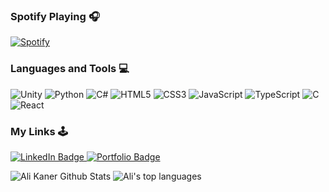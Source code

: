 
### Spotify Playing 🎧

[![Spotify](https://github-readme-alikaner.vercel.app//api/spotify)](https://open.spotify.com/user/AliKaner)
<br />

### Languages and Tools 💻

![Unity](https://img.shields.io/badge/unity-%23000000.svg?style=for-the-badge&logo=unity&logoColor=white)
![Python](https://img.shields.io/badge/python-3670A0?style=for-the-badge&logo=python&logoColor=ffdd54)
![C#](https://img.shields.io/badge/c%23-%23239120.svg?style=for-the-badge&logo=c-sharp&logoColor=white)
![HTML5](https://img.shields.io/badge/html5-%23E34F26.svg?style=for-the-badge&logo=html5&logoColor=white)
![CSS3](https://img.shields.io/badge/css3-%231572B6.svg?style=for-the-badge&logo=css3&logoColor=white)
![JavaScript](https://img.shields.io/badge/javascript-%23323330.svg?style=for-the-badge&logo=javascript&logoColor=%23F7DF1E)
![TypeScript](https://img.shields.io/badge/typescript-%231572B6.svg?style=for-the-badge&logo=typescript&logoColor=%2300599C)
![C](https://img.shields.io/badge/c-%23323330.svg?style=for-the-badge&logo=c&logoColor=%23F7DF1E)
![React](https://img.shields.io/badge/react-%231572B6.svg?style=for-the-badge&logo=react&logoColor=%2300599C)


### My Links  🕹

  <a href="https://www.linkedin.com/in/alikaner/">
    <img src="https://img.shields.io/badge/LinkedIn-blue?style=for-the-badge&logo=linkedin&logoColor=white" alt="LinkedIn Badge"/>
  </a>
 <a href = "http://alikaner.games">
  <img src="https://img.shields.io/badge/Portfolio-blueviolet?style=for-the-badge" alt="Portfolio Badge"/>
 </a>
 
 ![Ali Kaner Github Stats](https://github-readme-stats.vercel.app/api?username=AliKaner&show_icons=true&theme=midnight-purple)
![Ali's top languages](https://github-readme-stats.vercel.app/api/top-langs/?username=AliKaner&theme=midnight-purple)
